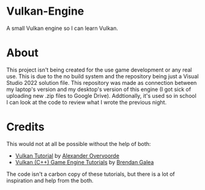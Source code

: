 # Vulkan-Engine
A small Vulkan engine so I can learn Vulkan.

# About
This project isn't being created for the use game development or any real use. This is due to the no build system and the repository being just a Visual Studio 2022 solution file.
This repository was made as connection between my laptop's version and my desktop's version of this engine (I got sick of uploading new .zip files to Google Drive). Addtionally, it's used so in school I can look at the code to review what I wrote the previous night.

# Credits
This would not at all be possible without the help of both:
- [Vulkan Tutorial](https://vulkan-tutorial.com/) by [Alexander Overvoorde](https://github.com/Overv)
- [Vulkan (C++) Game Engine Tutorials](https://www.youtube.com/playlist?list=PL8327DO66nu9qYVKLDmdLW_84-yE4auCR) by [Brendan Galea](https://www.youtube.com/@BrendanGalea)

The code isn't a carbon copy of these tutorials, but there is a lot of inspiration and help from the both.
